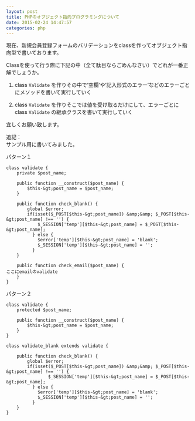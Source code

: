 ```yaml
---
layout: post
title: PHPのオブジェクト指向プログラミングについて
date: 2015-02-24 14:47:57
categories: php
---
```

<p>現在、新規会員登録フォームのバリデーションをclassを作ってオブジェクト指向型で書いております。</p>

<p>Classを使って行う際に下記の中（全て駄目ならごめんなさい）でどれが一番正解でしょうか。</p>

<ol>
<li><p>class <code>Validate</code> を作りその中で’空欄’や’記入形式のエラー’などのエラーごとにメソッドを書いて実行していく</p></li>
<li><p>class <code>Validate</code> を作りそこでは値を受け取るだけにして、エラーごとに class <code>Validate</code> の継承クラスを書いて実行していく</p></li>
</ol>

<p>宜しくお願い致します。</p>

<p>追記：<br>
サンプル用に書いてみました。</p>

<p>パターン１</p>

```
class validate {
    private $post_name;

    public function __construct($post_name) {
        $this-&gt;post_name = $post_name;
    }

    public function check_blank() {
        global $error;
        if(isset($_POST[$this-&gt;post_name]) &amp;&amp; $_POST[$this-&gt;post_name] !== '') {
            $_SESSION['temp'][$this-&gt;post_name] = $_POST[$this-&gt;post_name];
          } else {
            $error['temp'][$this-&gt;post_name] = 'blank';
            $_SESSION['temp'][$this-&gt;post_name] = '';
          }
    }

    public function check_email($post_name) {
ここにemailのvalidate
    }
}
```

<p>パターン２</p>

```
class validate {
    protected $post_name;

    public function __construct($post_name) {
        $this-&gt;post_name = $post_name;
    }
}

class validate_blank extends validate {

    public function check_blank() {
        global $error;
        if(isset($_POST[$this-&gt;post_name]) &amp;&amp; $_POST[$this-&gt;post_name] !== '') {
                $_SESSION['temp'][$this-&gt;post_name] = $_POST[$this-&gt;post_name];
          } else {
            $error['temp'][$this-&gt;post_name] = 'blank';
            $_SESSION['temp'][$this-&gt;post_name] = '';
          }
    }
}
```
